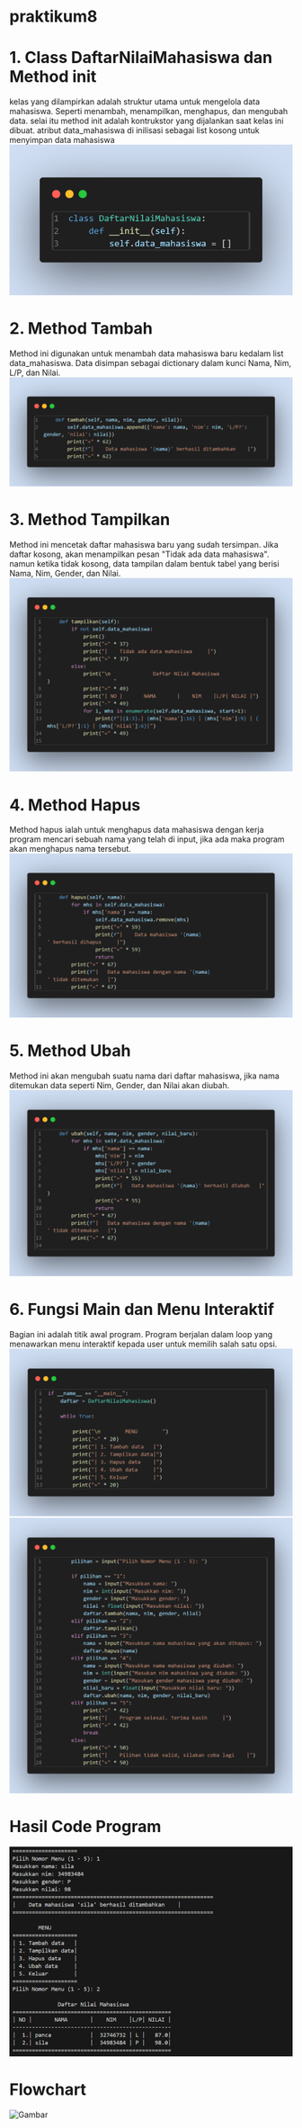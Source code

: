 # praktikum8

# 1. Class DaftarNilaiMahasiswa dan Method init
kelas yang dilampirkan adalah struktur utama untuk mengelola data mahasiswa. Seperti menambah, menampilkan, menghapus,
dan mengubah data.
selai itu method init adalah kontrukstor yang dijalankan saat kelas ini dibuat. atribut data_mahasiswa di inilisasi
sebagai list kosong untuk menyimpan data mahasiswa
![Gambar](./foto/1.png)

# 2. Method Tambah
Method ini digunakan untuk menambah data mahasiswa baru kedalam list data_mahasiswa. Data disimpan sebagai dictionary dalam
kunci Nama, Nim, L/P, dan Nilai.
![Gambar](./foto/2.png)

# 3. Method Tampilkan
Method ini mencetak daftar mahasiswa baru yang sudah tersimpan. Jika daftar kosong, akan menampilkan pesan "Tidak ada data mahasiswa".
namun ketika tidak kosong, data tampilan dalam bentuk tabel yang berisi Nama, Nim, Gender, dan Nilai.
![Gambar](./foto/3.png)

# 4. Method Hapus
Method hapus ialah untuk menghapus data mahasiswa dengan kerja program mencari sebuah nama yang telah di input, jika ada maka
program akan menghapus nama tersebut.
![Gambar](./foto/4.png)

# 5. Method Ubah
Method ini akan mengubah suatu nama dari daftar mahasiswa, jika nama ditemukan data seperti Nim, Gender, dan Nilai akan diubah.
![Gambar](./foto/5.png)

# 6. Fungsi Main dan Menu Interaktif
Bagian ini adalah titik awal program. Program berjalan dalam loop yang menawarkan menu interaktif kepada user untuk memilih salah
satu opsi.
![Gambar](./foto/6.png)
![Gambar](./foto/7.png)

# Hasil Code Program
![Gambar](./foto/8.png)

# Flowchart
![Gambar](./foto9.png)


